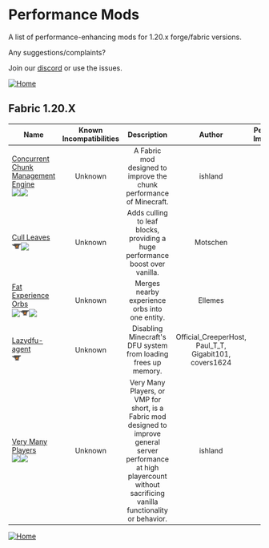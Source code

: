 # Performance Mods

A list of performance-enhancing mods for 1.20.x forge/fabric versions.

Any suggestions/complaints?

Join our [discord](https://discord.gg/8nzHYhVUQS) or use the issues.

[![Home](https://i.imgur.com/zGuelkW.png)](/README.md)

## Fabric 1.20.X

| Name | Known Incompatibilities | Description | Author | Performance Improvement | [Label](/README.md#labels) | License |
| --- | :---: | :---: | :---: | :---: | :---: | :---: |
| [Concurrent Chunk Management Engine](https://modrinth.com/mod/c2me-fabric)<br>[<img src=/images/modrinth.ico height=18>](https://modrinth.com/mod/c2me-fabric)[<img src=/images/github.ico height=18>](https://github.com/RelativityMC/C2ME-fabric) | Unknown | A Fabric mod designed to improve the chunk performance of Minecraft. | ishland | Both | Alpha (1) | [MIT](/license/Licenses.md#mit) |
| [Cull Leaves](https://modrinth.com/mod/cull-leaves)<br>[<img src=/images/curseforge.png height=18>](https://www.curseforge.com/minecraft/mc-mods/cull-leaves)[<img src=/images/github.ico height=18>](https://github.com/TeamMidnightDust/CullLeaves) | Unknown | Adds culling to leaf blocks, providing a huge performance boost over vanilla. | Motschen | Client | none | [MIT](/license/Licenses.md#mit) |
| [Fat Experience Orbs](https://modrinth.com/mod/fat-experience-orbs)<br>[<img src=/images/modrinth.ico height=18>](https://modrinth.com/mod/fat-experience-orbs)[<img src=/images/curseforge.png height=18>](https://www.curseforge.com/minecraft/mc-mods/fat-experience-orbs)[<img src=/images/github.ico height=18>](https://gitlab.com/Ellemes/fat-experience-orbs/) | Unknown | Merges nearby experience orbs into one entity. | Ellemes | Both | none | [CC0](/license/Licenses.md#cc0)
| [Lazydfu-agent](https://www.curseforge.com/minecraft/mc-mods/lazydfu-agent)<br>[<img src=/images/curseforge.png height=18>](https://www.curseforge.com/minecraft/mc-mods/lazydfu-agent) | Unknown | Disabling Minecraft's DFU system from loading frees up memory. | Official_CreeperHost, Paul_T_T, Gigabit101, covers1624 | Both | Configuration Needed (7) | [MIT](/license/Licenses.md#mit) |
| [Very Many Players](https://modrinth.com/mod/vmp-fabric)<br>[<img src=/images/modrinth.ico height=18>](https://modrinth.com/mod/vmp-fabric)[<img src=/images/github.ico height=18>](https://github.com/RelativityMC/VMP-fabric) | Unknown | Very Many Players, or VMP for short, is a Fabric mod designed to improve general server performance at high playercount without sacrificing vanilla functionality or behavior. | ishland | Server | none | [MIT](/license/Licenses.md#mit) |

[![Home](https://i.imgur.com/zGuelkW.png)](/README.md)
